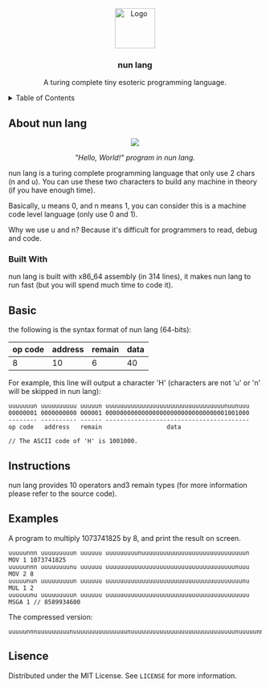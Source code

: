 <div align="center">
  <img src="https://raw.githubusercontent.com/othneildrew/Best-README-Template/master/images/logo.png" alt="Logo" width="80" height="80">
  <h3 align="center">nun lang</h3>

  <p align="center">
  A turing complete tiny esoteric programming language.
  </p>
</div>

<details>
  <summary>Table of Contents</summary>
  <ol>
    <li>
      <a href="#about-nun-lang">About nun lang</a>
      <ul>
        <li><a href="#built-with">Built With</a></li>
      </ul>
    </li>
    <li><a href="#basic">Basic</a></li>
    <li><a href="#instructions">Instructions</a></li>
    <li><a href="#example">Example</a></li>
    <li><a href="#license">License</a></li>
  </ol>
</details>

## About nun lang

<div align="center">

  ![](https://i.imgur.com/U4iH2iI.png)

  <i>"Hello, World!" program in nun lang.</i>
</div>

nun lang is a turing complete programming language that only use 2 chars (n and u). You can use these two characters to build any machine in theory (if you have enough time).

Basically, u means 0, and n means 1, you can consider this is a machine code level language (only use 0 and 1).

Why we use u and n? Because it's difficult for programmers to read, debug and code.

### Built With

nun lang is built with x86_64 assembly (in 314 lines), it makes nun lang to run fast (but you will spend much time to code it).

## Basic

the following is the syntax format of nun lang (64-bits):

| op code | address | remain | data |
| --- | --- | --- | --- |
| 8 | 10 | 6 | 40 |

For example, this line will output a character 'H' (characters are not 'u' or 'n' will be skipped in nun lang):

```
uuuuuuun uuuuuuuuuu uuuuun uuuuuuuuuuuuuuuuuuuuuuuuuuuuuuuuunuunuuu
00000001 0000000000 000001 0000000000000000000000000000000001001000
-------- ---------- ------ ----------------------------------------
op code   address   remain                  data

// The ASCII code of 'H' is 1001000.
```

## Instructions

nun lang provides 10 operators and3 remain types (for more information please refer to the source code).

## Examples

A program to multiply 1073741825 by 8, and print the result on screen.
```
uuuuunnn uuuuuuuuun uuuuuu uuuuuuuuunuuuuuuuuuuuuuuuuuuuuuuuuuuuuun MOV 1 1073741825
uuuuunnn uuuuuuuunu uuuuuu uuuuuuuuuuuuuuuuuuuuuuuuuuuuuuuuuuuunuuu MOV 2 8
uuuuunun uuuuuuuuun uuuuuu uuuuuuuuuuuuuuuuuuuuuuuuuuuuuuuuuuuuuunu MUL 1 2
uuuuuunu uuuuuuuuun uuuuuu uuuuuuuuuuuuuuuuuuuuuuuuuuuuuuuuuuuuuuuu MSGA 1 // 8589934600
```

The compressed version:
```
uuuuunnnuuuuuuuuunuuuuuuuuuuuuuuunuuuuuuuuuuuuuuuuuuuuuuuuuuuuunuuuuunnnuuuuuuuunuuuuuuuuuuuuuuuuuuuuuuuuuuuuuuuuuuuuuuuuuuunuuuuuuuununuuuuuuuuunuuuuuuuuuuuuuuuuuuuuuuuuuuuuuuuuuuuuuuuuuuuunuuuuuuunuuuuuuuuuunuuuuuuuuuuuuuuuuuuuuuuuuuuuuuuuuuuuuuuuuuuuuuu
```

## Lisence

Distributed under the MIT License. See `LICENSE` for more information.
